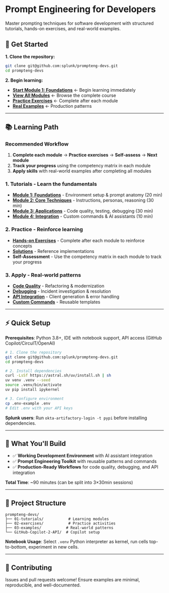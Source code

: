 # Prompt Engineering for Developers

Master prompting techniques for software development with structured tutorials, hands-on exercises, and real-world examples.

## 🚀 Get Started

**1. Clone the repository:**
```bash
git clone git@github.com:splunk/prompteng-devs.git
cd prompteng-devs
```

**2. Begin learning:**
- **[Start Module 1: Foundations](./01-tutorials/module-01-foundations/)** ← Begin learning immediately
- **[View All Modules](./01-tutorials/)** ← Browse the complete course
- **[Practice Exercises](./02-exercises/hands-on/)** ← Complete after each module
- **[Real Examples](./03-examples/)** ← Production patterns

---

## 📚 Learning Path

### Recommended Workflow
1. **Complete each module** → **Practice exercises** → **Self-assess** → **Next module**
2. **Track your progress** using the competency matrix in each module
3. **Apply skills** with real-world examples after completing all modules

### 1. **Tutorials** - Learn the fundamentals
- **[Module 1: Foundations](./01-tutorials/module-01-foundations/)** - Environment setup & prompt anatomy (20 min)
- **[Module 2: Core Techniques](./01-tutorials/module-02-fundamentals/)** - Instructions, personas, reasoning (30 min)  
- **[Module 3: Applications](./01-tutorials/module-03-applications/)** - Code quality, testing, debugging (30 min)
- **[Module 4: Integration](./01-tutorials/module-04-integration/)** - Custom commands & AI assistants (10 min)

### 2. **Practice** - Reinforce learning
- **[Hands-on Exercises](./02-exercises/hands-on/)** - Complete after each module to reinforce concepts
- **[Solutions](./02-exercises/solutions/)** - Reference implementations
- **Self-Assessment** - Use the competency matrix in each module to track your progress

### 3. **Apply** - Real-world patterns
- **[Code Quality](./03-examples/code-quality/)** - Refactoring & modernization
- **[Debugging](./03-examples/debugging/)** - Incident investigation & resolution
- **[API Integration](./03-examples/api-integration/)** - Client generation & error handling
- **[Custom Commands](./03-examples/custom-commands/)** - Reusable templates

---

## ⚡ Quick Setup

**Prerequisites**: Python 3.8+, IDE with notebook support, API access (GitHub Copilot/CircuIT/OpenAI)

```bash
# 1. Clone the repository
git clone git@github.com:splunk/prompteng-devs.git
cd prompteng-devs

# 2. Install dependencies
curl -LsSf https://astral.sh/uv/install.sh | sh
uv venv .venv --seed
source .venv/bin/activate
uv pip install ipykernel

# 3. Configure environment
cp .env-example .env
# Edit .env with your API keys
```

**Splunk users**: Run `okta-artifactory-login -t pypi` before installing dependencies.

---

## 🎯 What You'll Build

- ✅ **Working Development Environment** with AI assistant integration
- ✅ **Prompt Engineering Toolkit** with reusable patterns and commands  
- ✅ **Production-Ready Workflows** for code quality, debugging, and API integration

**Total Time**: ~90 minutes (can be split into 3×30min sessions)

---

## 📁 Project Structure

```
prompteng-devs/
├── 01-tutorials/           # Learning modules
├── 02-exercises/           # Practice activities  
├── 03-examples/           # Real-world patterns
└── GitHub-Copilot-2-API/  # Copilot setup
```

**Notebook Usage**: Select `.venv` Python interpreter as kernel, run cells top-to-bottom, experiment in new cells.

---

## 🤝 Contributing

Issues and pull requests welcome! Ensure examples are minimal, reproducible, and well-documented.